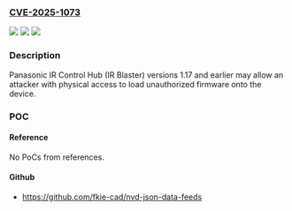 ### [CVE-2025-1073](https://cve.mitre.org/cgi-bin/cvename.cgi?name=CVE-2025-1073)
![](https://img.shields.io/static/v1?label=Product&message=IR%20Control%20Hub%20(IR%20Blaster)&color=blue)
![](https://img.shields.io/static/v1?label=Version&message=1.17%20and%20earlier%20&color=brightgreen)
![](https://img.shields.io/static/v1?label=Vulnerability&message=CWE-1299%3A%20Missing%20Protection%20Mechanism%20for%20Alternate%20Hardware%20Interface&color=brightgreen)

### Description

Panasonic IR Control Hub (IR Blaster) versions 1.17 and earlier may allow an attacker with physical access to load unauthorized firmware onto the device.

### POC

#### Reference
No PoCs from references.

#### Github
- https://github.com/fkie-cad/nvd-json-data-feeds

